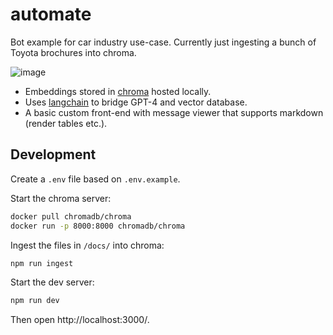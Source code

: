 # automate

Bot example for car industry use-case. Currently just ingesting a bunch of Toyota brochures into chroma.

![image](https://github.com/espenh/automate/assets/973493/41b69f2d-f3c3-4298-95c9-48d9ebd5d86e)

* Embeddings stored in [chroma](https://www.trychroma.com/) hosted locally.
* Uses [langchain](https://github.com/langchain-ai/langchainjs) to bridge GPT-4 and vector database.
* A basic custom front-end with message viewer that supports markdown (render tables etc.).

## Development

Create a `.env` file based on `.env.example`.

Start the chroma server:

```sh
docker pull chromadb/chroma
docker run -p 8000:8000 chromadb/chroma
```

Ingest the files in `/docs/` into chroma:

```sh
npm run ingest
```

Start the dev server:

```sh
npm run dev
```

Then open http://localhost:3000/.

